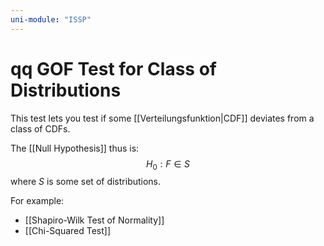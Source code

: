 ```yaml
---
uni-module: "ISSP"
---
```


# qq GOF Test for Class of Distributions

This test lets you test if some [[Verteilungsfunktion|CDF]] deviates from a class of CDFs.

The [[Null Hypothesis]] thus is:
$$H_0:F\in S$$
where $S$ is some set of distributions.

For example:

- [[Shapiro-Wilk Test of Normality]]
- [[Chi-Squared Test]]
